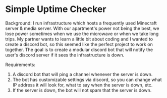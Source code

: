 # Simple Uptime Checker

Background: I run infrastructure which hosts a frequently used Minecraft server & media server. With our apartment's power not being the best, we lose power sometimes when we use the microwave or when we take long trips. My partner wants to learn a little bit about coding and I wanted to create a discord bot, so this seemed like the perfect project to work on together. The goal is to create a modular discord bot that will notify the user's discord server if it sees the infrastructure is down. 


Requirements: 
1) A discord bot that will ping a channel whenever the server is down.
2) The bot has customizable settings via discord, so you can change what IP address it will look for, what to say when the server is down, etc.
3) If the server is down, the bot will not spam that the server is down.
